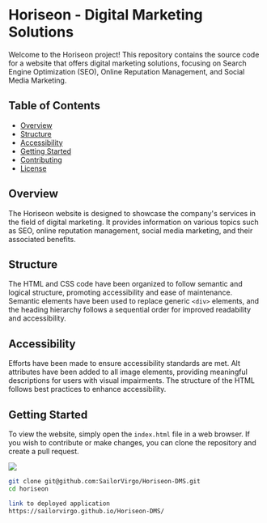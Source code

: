 # Horiseon - Digital Marketing Solutions

Welcome to the Horiseon project! This repository contains the source code for a website that offers digital marketing solutions, focusing on Search Engine Optimization (SEO), Online Reputation Management, and Social Media Marketing.

## Table of Contents
- [Overview](#overview)
- [Structure](#structure)
- [Accessibility](#accessibility)
- [Getting Started](#getting-started)
- [Contributing](#contributing)
- [License](#license)

## Overview
The Horiseon website is designed to showcase the company's services in the field of digital marketing. It provides information on various topics such as SEO, online reputation management, social media marketing, and their associated benefits.

## Structure
The HTML and CSS code have been organized to follow semantic and logical structure, promoting accessibility and ease of maintenance. Semantic elements have been used to replace generic `<div>` elements, and the heading hierarchy follows a sequential order for improved readability and accessibility.

## Accessibility
Efforts have been made to ensure accessibility standards are met. Alt attributes have been added to all image elements, providing meaningful descriptions for users with visual impairments. The structure of the HTML follows best practices to enhance accessibility.

## Getting Started
To view the website, simply open the `index.html` file in a web browser. If you wish to contribute or make changes, you can clone the repository and create a pull request.

![](image/Screenshot_2-3-2024_202742_sailorvirgo.github.io.jpeg)

```bash
git clone git@github.com:SailorVirgo/Horiseon-DMS.git
cd horiseon

link to deployed application
https://sailorvirgo.github.io/Horiseon-DMS/



